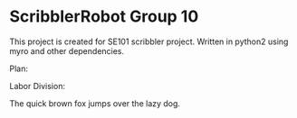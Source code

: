 ScribblerRobot Group 10
===============

This project is created for SE101 scribbler project. Written in python2 using myro and other dependencies.

Plan:

Labor Division:

The quick brown fox jumps over the lazy dog.